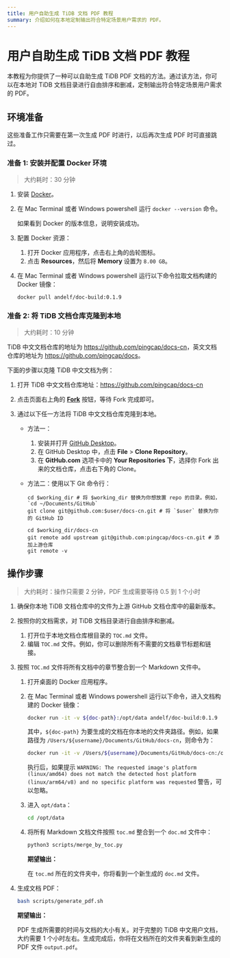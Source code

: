 ```yaml
---
title: 用户自助生成 TiDB 文档 PDF 教程
summary: 介绍如何在本地定制输出符合特定场景用户需求的 PDF。
---
```



# 用户自助生成 TiDB 文档 PDF 教程

本教程为你提供了一种可以自助生成 TiDB PDF 文档的方法。通过该方法，你可以在本地对 TiDB 文档目录进行自由排序和删减，定制输出符合特定场景用户需求的 PDF。

## 环境准备

这些准备工作只需要在第一次生成 PDF 时进行，以后再次生成 PDF 时可直接跳过。

### 准备 1: 安装并配置 Docker 环境

> 大约耗时：30 分钟

1. 安装 [Docker](https://docs.docker.com/get-docker/)。
2. 在 Mac Terminal 或者 Windows powershell 运行 `docker --version` 命令。

    如果看到 Docker 的版本信息，说明安装成功。

3. 配置 Docker 资源：
    1. 打开 Docker 应用程序，点击右上角的齿轮图标。
    2. 点击 **Resources**，然后将 **Memory** 设置为 `8.00 GB`。
4. 在 Mac Terminal 或者 Windows powershell 运行以下命令拉取文档构建的 Docker 镜像：

    ```bash
    docker pull andelf/doc-build:0.1.9
    ```

### 准备 2: 将 TiDB 文档仓库克隆到本地

> 大约耗时：10 分钟

TiDB 中文文档仓库的地址为 <https://github.com/pingcap/docs-cn>，英文文档仓库的地址为 <https://github.com/pingcap/docs>。

下面的步骤以克隆 TiDB 中文文档为例：

1. 打开 TiDB 中文文档仓库地址：<https://github.com/pingcap/docs-cn>
2. 点击页面右上角的 [**Fork**](https://help.github.com/articles/github-glossary/#fork) 按钮，等待 Fork 完成即可。
3. 通过以下任一方法将 TiDB 中文文档仓库克隆到本地。

    - 方法一：

        1. 安装并打开 [GitHub Desktop](https://desktop.github.com/)。
        2. 在 GitHub Desktop 中，点击 **File** > **Clone Repository**。
        3. 在 **GitHub.com** 选项卡中的 **Your Repositories 下**，选择你 Fork 出来的文档仓库，点击右下角的 Clone。

    - 方法二：使用以下 Git 命令行：

        ```
        cd $working_dir # 将 $working_dir 替换为你想放置 repo 的目录。例如，`cd ~/Documents/GitHub`
        git clone git@github.com:$user/docs-cn.git # 将 `$user` 替换为你的 GitHub ID

        cd $working_dir/docs-cn
        git remote add upstream git@github.com:pingcap/docs-cn.git # 添加上游仓库
        git remote -v
        ```

## 操作步骤

> 大约耗时：操作只需要 2 分钟，PDF 生成需要等待 0.5 到 1 个小时

1. 确保你本地 TiDB 文档仓库中的文件为上游 GitHub 文档仓库中的最新版本。
2. 按照你的文档需求，对 TiDB 文档目录进行自由排序和删减。
    1. 打开位于本地文档仓库根目录的 `TOC.md` 文件。
    2. 编辑 `TOC.md` 文件。例如，你可以删除所有不需要的文档章节标题和链接。
3. 按照 `TOC.md` 文件将所有文档中的章节整合到一个 Markdown 文件中。
    1. 打开桌面的 Docker 应用程序。
    2. 在 Mac Terminal 或者 Windows powershell 运行以下命令，进入文档构建的 Docker 镜像：

        ```bash
        docker run -it -v ${doc-path}:/opt/data andelf/doc-build:0.1.9
        ```

        其中，`${doc-path}` 为要生成的文档在你本地的文件夹路径。例如，如果路径为 `/Users/${username}/Documents/GitHub/docs-cn`，则命令为：

        ```bash
        docker run -it -v /Users/${username}/Documents/GitHub/docs-cn:/opt/data andelf/doc-build:0.1.9
        ```

        执行后，如果提示 `WARNING: The requested image's platform (linux/amd64) does not match the detected host platform (linux/arm64/v8) and no specific platform was requested` 警告，可以忽略。

    3. 进入 `opt/data`：

        ```bash
        cd /opt/data
        ```

    4. 将所有 Markdown 文档文件按照 `toc.md` 整合到一个 `doc.md` 文件中：

        ```bash
        python3 scripts/merge_by_toc.py
        ```

       **期望输出：**

       在 `toc.md` 所在的文件夹中，你将看到一个新生成的 `doc.md` 文件。

4. 生成文档 PDF：

    ```bash
    bash scripts/generate_pdf.sh
    ```

    **期望输出：**

    PDF 生成所需要的时间与文档的大小有关。对于完整的 TiDB 中文用户文档，大约需要 1 个小时左右。生成完成后，你将在文档所在的文件夹看到新生成的 PDF 文件 `output.pdf`。